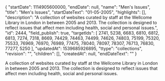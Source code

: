 {
  "startDate": 1114905600000, 
  "endDate": null, 
  "name": "Men's Issues", 
  "title": "Men's Issues", 
  "startDateText": "01-05-2005", 
  "highlights": [], 
  "description": "A collection of websites curated by staff at the Wellcome Library in London in between 2005 and 2013. The collection is designed to reflect issues that affect men including health, social and personal issues.", 
  "id": 2444, 
  "field_publish": true, 
  "targetIds": [
    2741, 
    5238, 
    6683, 
    6810, 
    6812, 
    6813, 
    7274, 
    7318, 
    8669, 
    74429, 
    74463, 
    74499, 
    74626, 
    74803, 
    75199, 
    75320, 
    75533, 
    76969, 
    76970, 
    76989, 
    77475, 
    78040, 
    78097, 
    78307, 
    76713, 
    76830, 
    77277, 
    5250
  ], 
  "updatedAt": 1539685926895, 
  "ttype": "collections", 
  "revision": "", 
  "children": [], 
  "createdAt": null, 
  "endDateText": ""
}

A collection of websites curated by staff at the Wellcome Library in London in between 2005 and 2013. The collection is designed to reflect issues that affect men including health, social and personal issues.